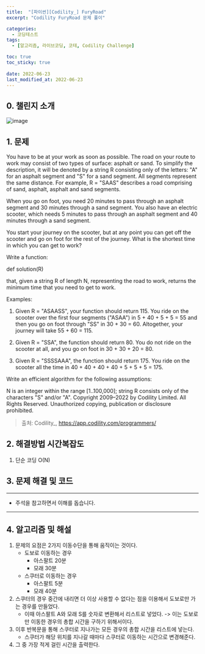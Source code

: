 ```yaml
---
title:  "[파이썬][Codility_] FuryRoad"
excerpt: "Codility FuryRoad 문제 풀이"

categories:
  - 코딩테스트
tags:
  - [알고리즘, 라이브코딩, 코테, Codility Challenge]

toc: true
toc_sticky: true
 
date: 2022-06-23
last_modified_at: 2022-06-23
---
```




## 0. 챌린지 소개

![image](https://user-images.githubusercontent.com/75519839/175105370-bb96a64a-f99d-4138-8810-d788d154689d.png)


## 1. 문제

You have to be at your work as soon as possible. The road on your route to work may consist of two types of surface: asphalt or sand. To simplify the description, it will be denoted by a string R consisting only of the letters: "A" for an asphalt segment and "S" for a sand segment. All segments represent the same distance. For example, R = "SAAS" describes a road comprising of sand, asphalt, asphalt and sand segments.

When you go on foot, you need 20 minutes to pass through an asphalt segment and 30 minutes through a sand segment. You also have an electric scooter, which needs 5 minutes to pass through an asphalt segment and 40 minutes through a sand segment.

You start your journey on the scooter, but at any point you can get off the scooter and go on foot for the rest of the journey. What is the shortest time in which you can get to work?

Write a function:

def solution(R)

that, given a string R of length N, representing the road to work, returns the minimum time that you need to get to work.

Examples:

1. Given R = "ASAASS", your function should return 115. You ride on the scooter over the first four segments ("ASAA") in 5 + 40 + 5 + 5 = 55 and then you go on foot through "SS" in 30 + 30 = 60. Altogether, your journey will take 55 + 60 = 115.

2. Given R = "SSA", the function should return 80. You do not ride on the scooter at all, and you go on foot in 30 + 30 + 20 = 80.

3. Given R = "SSSSAAA", the function should return 175. You ride on the scooter all the time in 40 + 40 + 40 + 40 + 5 + 5 + 5 = 175.

Write an efficient algorithm for the following assumptions:

N is an integer within the range [1..100,000];
string R consists only of the characters "S" and/or "A".
Copyright 2009–2022 by Codility Limited. All Rights Reserved. Unauthorized copying, publication or disclosure prohibited.

> 출처: Codility_, https://app.codility.com/programmers/

## 2. 해결방법 시간복잡도
1. 단순 코딩 O(N)


## 3. 문제 해결 및 코드
--- 

<script src="https://gist.github.com/godhin/626d86140fbd84e219dd45731e965877.js"></script>

- 주석을 참고하면서 이해를 돕습니다.
---

## 4. 알고리즘 및 해설

1. 문제의 요점은 2가지 이동수단을 통해 움직이는 것이다.
    - 도보로 이동하는 경우
        - 아스팔트 20분
        - 모래 30분
    - 스쿠터로 이동하는 경우
        - 아스팔트 5분
        - 모래 40분
2. 스쿠터의 경우 중간에 내리면 더 이상 사용할 수 없다는 점을 이용해서 도보로만 가는 경우를 만들었다.
    - 이때 아스팔트 A와 모래 S를 숫자로 변환해서 리스트로 넣었다. -> 이는 도보로만 이동한 경우의 총합 시간을 구하기 위해서이다.
3. 이후 반복문을 통해 스쿠터로 지나가는 모든 경우의 총합 시간을 리스트에 넣는다.
    - 스쿠터가 해당 위치를 지나갈 때마다 스쿠터로 이동하는 시간으로 변경해준다.
4. 그 중 가장 적게 걸린 시간을 출력한다.